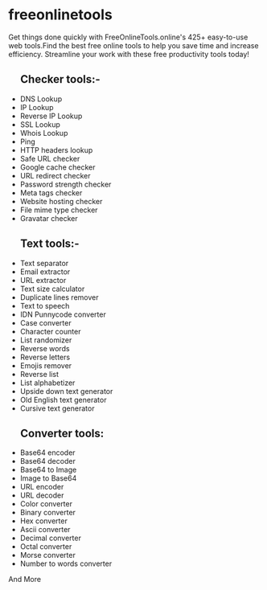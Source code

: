 # freeonlinetools
Get things done quickly with FreeOnlineTools.online's 425+ easy-to-use web tools.Find the best free online tools to help you save time and increase efficiency. Streamline your work with these free productivity tools today!

<ul><h2>Checker tools:-</h2>
<li>DNS Lookup</li>
<li>IP Lookup</li>
<li>Reverse IP Lookup</li>
<li>SSL Lookup</li>
<li>Whois Lookup</li>
<li>Ping</li>
<li>HTTP headers lookup</li>
<li>Safe URL checker</li>
<li>Google cache checker</li>
<li>URL redirect checker</li>
<li>Password strength checker</li>
<li>Meta tags checker</li>
<li>Website hosting checker</li>
<li>File mime type checker</li>
<li>Gravatar checker</li>
</ul>

<ul><h2>Text tools:-</h2>
<li>Text separator</li>
<li>Email extractor</li>
<li>URL extractor</li>
<li>Text size calculator</li>
<li>Duplicate lines remover</li>
<li>Text to speech</li>
<li>IDN Punnycode converter</li>
<li>Case converter</li>
<li>Character counter</li>
<li>List randomizer</li>
<li>Reverse words</li>
<li>Reverse letters</li>
<li>Emojis remover</li>
<li>Reverse list</li>
<li>List alphabetizer</li>
<li>Upside down text generator</li>
<li>Old English text generator</li>
<li>Cursive text generator</li>
</ul>

<ul><h2>Converter tools:</h2>
<li>Base64 encoder</li>
<li>Base64 decoder</li>
<li>Base64 to Image</li>
<li>Image to Base64</li>
<li>URL encoder</li>
<li>URL decoder</li>
<li>Color converter</li>
<li>Binary converter</li>
<li>Hex converter</li>
<li>Ascii converter</li>
<li>Decimal converter</li>
<li>Octal converter</li>
<li>Morse converter</li>
<li>Number to words converter</li>
</ul>
And More
